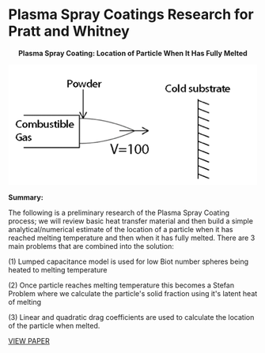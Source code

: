 <h1>Plasma Spray Coatings Research for Pratt and Whitney</h1><center><strong>Plasma Spray Coating: Location of Particle When It Has Fully Melted</strong>



<img src="diagram.png"></center>



<strong>Summary:</strong>

The following is a preliminary research of the Plasma Spray Coating process; we will review basic heat transfer material and then build a simple analytical/numerical estimate of the location of a particle when it has reached melting temperature and then when it has fully melted. There are 3 main problems that are combined into the solution:



(1) Lumped capacitance model is used for low Biot number spheres being heated to melting temperature



(2) Once particle reaches melting temperature this becomes a Stefan Problem where we calculate the particle&#39;s solid fraction using it&#39;s latent heat of melting



(3) Linear and quadratic drag coefficients are used to calculate the location of the particle when melted.


<a href="max_plomer_plasma_spray_research.pdf">VIEW PAPER</a>
